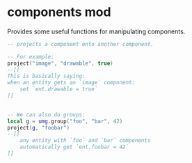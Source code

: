 
# components mod
Provides some useful functions for manipulating components.


```lua
-- projects a component onto another component.

-- For example:
project("image", "drawable", true)
--[[
This is basically saying:
when an entity gets an `image` component:
    set `ent.drawable = true`
]] 
    

-- We can also do groups:
local g = umg.group("foo", "bar", 42)
project(g, "foobar")
--[[
    any entity with `foo` and `bar` components
    automatically get `ent.foobar = 42`
]]

```

